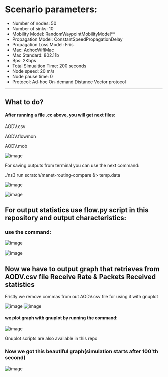 # Scenario parameters:

<ul>
  <li>Number of nodes: 50</li>
<li>Number of sinks: 10</li>
<li>Mobility Model: RandomWaypointMobilityModel** </li>
<li>Propagation Model: ConstantSpeedPropagationDelay</li>
<li>Propagation Loss Model: Friis</li>
<li>Mac: AdhocWifiMac</li>
<li>Mac Standard: 802.11b</li>
<li>Bps: 2Kbps</li>
<li>Total Simualtion Time: 200 seconds</li>
<li>Node speed: 20 m/s</li>
<li>Node pause time: 0</li>
<li>Protocol: Ad-hoc On-demand Distance Vector protocol</li>
</ul>

<hr/>


## What to do?
#### After running a file .cc above, you will get next files: 

AODV.csv

AODV.flowmon

AODV.mob

![image](https://user-images.githubusercontent.com/122405130/224842451-d7704a45-ad88-4ca0-a4dd-c635571c26e7.png)

For saving outputs from terminal you can use the next command:

./ns3 run scratch/manet-routing-compare &> temp.data

![image](https://user-images.githubusercontent.com/122405130/224842757-d8f93835-8ecc-4a03-8d43-3af358d23b9c.png)

![image](https://user-images.githubusercontent.com/122405130/224843120-88d5ddb6-ef6a-46df-8742-d003ebfdc989.png)


## For output statistics use flow.py script in this repository and output characteristics:

### use the command: 

![image](https://user-images.githubusercontent.com/122405130/224851787-b6941a0b-7a45-4fe7-8ec5-5be7c6097943.png)

![image](https://user-images.githubusercontent.com/122405130/224851600-721ed9f0-d491-453c-adfb-dd8f17c91228.png)


## Now we have to output graph that retrieves from AODV.csv file Receive Rate & Packets Received statistics

Fristly we remove commas from out AODV.csv file for using it with gnuplot

![image](https://user-images.githubusercontent.com/122405130/224854479-bbd8cde3-f7e0-4b00-98b2-770e6ce9ecc6.png)
![image](https://user-images.githubusercontent.com/122405130/224855248-c6c75f16-8d5d-4383-94c9-8590de1e0009.png)
#### we plot graph with gnuplot by running the command:
![image](https://user-images.githubusercontent.com/122405130/224854580-827fe19f-8c8d-4ee6-9e19-e6625dec2b2e.png)

Gnuplot scripts are also available in this repo

### Now we got this beautiful graph(simulation starts after 100'th second)
![image](https://user-images.githubusercontent.com/122405130/224854767-7ec59281-f5de-453c-9b7e-3f167e005d2e.png)

<!--
[Duck Duck Go](https://duckduckgo.com "The best search engine for privacy")

<https://www.markdownguide.org>
<fake@example.com>


I love supporting the **[EFF](https://eff.org)**.
This is the *[Markdown Guide](https://www.markdownguide.org)*.
See the section on [`code`](#code).



-->

